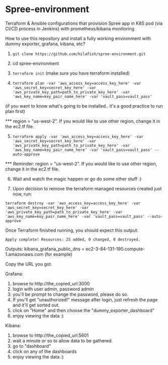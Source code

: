Spree-environment
========================

Terraform & Ansible configurations that provision Spree app in K8S pod (via CI/CD process in Jenkins) with prometheus/kibana monitoring

How to use this repository and install a fully working environment with dummy exporter, grafana, kibana, etc?

1. `git clone https://github.com/hilafish/spree-environment.git`

2. cd spree-environment

3. `terraform init` (make sure you have terraform installed)

4. `terraform plan -var 'aws_access_key=access_key_here' -var 'aws_secret_key=secret_key_here' -var 'aws_private_key_path=path_to_private_key_here' -var 'aws_key_name=key_pair_name_here' -var 'vault_pass=vault_pass'`

(if you want to know what's going to be installed.. it's a good practice to run plan first)

*** region = "us-west-2". If you would like to use other region, change it in the ec2.tf file.

5. `terraform apply -var 'aws_access_key=access_key_here' -var 'aws_secret_key=secret_key_here' -var 'aws_private_key_path=path_to_private_key_here' -var 'aws_key_name=key_pair_name_here' -var 'vault_pass=vault_pass' --auto-approve`

*** Reminder: region = "us-west-2". If you would like to use other region, change it in the ec2.tf file.

6. Wait and watch the magic happen or go do some other stuff :)

7. Upon decision to remove the terraform managed resources created just now, run:

`terraform destroy -var 'aws_access_key=access_key_here' -var 'aws_secret_key=secret_key_here' -var 'aws_private_key_path=path_to_private_key_here' -var 'aws_key_name=key_pair_name_here' -var 'vault_pass=vault_pass' --auto-approve`

Once Terraform finished running, you should expect this output:

```Apply complete! Resources: 25 added, 0 changed, 0 destroyed.```

Outputs:
kibana_grafana_public_dns = ec2-3-84-131-190.compute-1.amazonaws.com (for example)

Copy the URL you got.

Grafana:
1. browse to http://the_copied_url:3000
2. login with user admin, password admin
3. you'll be prompt to change the password, please do so.
4. If you'll get "unauthorized!" message after login, just refresh the page and it'll get sorted out.
5. click on "Home" and then choose the "dummy_exporter_dashboard"
6. enjoy viewing the data :)

Kibana:
1. browse to http://the_copied_url:5601
2. wait a minute or so to allow data to be gathered.
3. go to "dashboard"
4. click on any of the dashboards
5. enjoy viewing the data :)
